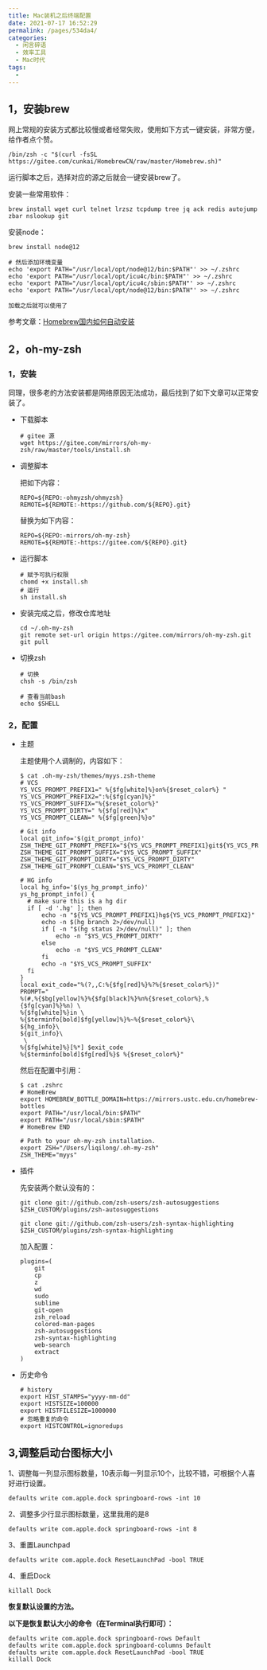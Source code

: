```yaml
---
title: Mac装机之后终端配置
date: 2021-07-17 16:52:29
permalink: /pages/534da4/
categories:
  - 闲言碎语
  - 效率工具
  - Mac时代
tags:
  - 
---
```


## 1，安装brew

网上常规的安装方式都比较慢或者经常失败，使用如下方式一键安装，非常方便，给作者点个赞。

```
/bin/zsh -c "$(curl -fsSL https://gitee.com/cunkai/HomebrewCN/raw/master/Homebrew.sh)"
```

运行脚本之后，选择对应的源之后就会一键安装brew了。

安装一些常用软件：

```
brew install wget curl telnet lrzsz tcpdump tree jq ack redis autojump zbar nslookup git
```

安装node：

```
brew install node@12

# 然后添加环境变量
echo 'export PATH="/usr/local/opt/node@12/bin:$PATH"' >> ~/.zshrc
echo 'export PATH="/usr/local/opt/icu4c/bin:$PATH"' >> ~/.zshrc
echo 'export PATH="/usr/local/opt/icu4c/sbin:$PATH"' >> ~/.zshrc
echo 'export PATH="/usr/local/opt/node@12/bin:$PATH"' >> ~/.zshrc

加载之后就可以使用了
```

参考文章：[Homebrew国内如何自动安装](https://zhuanlan.zhihu.com/p/111014448)

## 2，oh-my-zsh

### 1，安装

同理，很多老的方法安装都是网络原因无法成功，最后找到了如下文章可以正常安装了。

- 下载脚本

  ```
  # gitee 源
  wget https://gitee.com/mirrors/oh-my-zsh/raw/master/tools/install.sh
  ```

- 调整脚本

  把如下内容：

  ```
  REPO=${REPO:-ohmyzsh/ohmyzsh}
  REMOTE=${REMOTE:-https://github.com/${REPO}.git}
  ```

  替换为如下内容：

  ```
  REPO=${REPO:-mirrors/oh-my-zsh}
  REMOTE=${REMOTE:-https://gitee.com/${REPO}.git}
  ```

- 运行脚本

  ```
  # 赋予可执行权限
  chomd +x install.sh
  # 运行
  sh install.sh
  ```

- 安装完成之后，修改仓库地址

  ```
  cd ~/.oh-my-zsh
  git remote set-url origin https://gitee.com/mirrors/oh-my-zsh.git
  git pull
  ```

- 切换zsh

  ```
  # 切换
  chsh -s /bin/zsh
  
  # 查看当前bash
  echo $SHELL
  ```

### 2，配置

- 主题

  主题使用个人调制的，内容如下：

  ```
  $ cat .oh-my-zsh/themes/myys.zsh-theme
  # VCS
  YS_VCS_PROMPT_PREFIX1=" %{$fg[white]%}on%{$reset_color%} "
  YS_VCS_PROMPT_PREFIX2=":%{$fg[cyan]%}"
  YS_VCS_PROMPT_SUFFIX="%{$reset_color%}"
  YS_VCS_PROMPT_DIRTY=" %{$fg[red]%}x"
  YS_VCS_PROMPT_CLEAN=" %{$fg[green]%}o"
  
  # Git info
  local git_info='$(git_prompt_info)'
  ZSH_THEME_GIT_PROMPT_PREFIX="${YS_VCS_PROMPT_PREFIX1}git${YS_VCS_PROMPT_PREFIX2}"
  ZSH_THEME_GIT_PROMPT_SUFFIX="$YS_VCS_PROMPT_SUFFIX"
  ZSH_THEME_GIT_PROMPT_DIRTY="$YS_VCS_PROMPT_DIRTY"
  ZSH_THEME_GIT_PROMPT_CLEAN="$YS_VCS_PROMPT_CLEAN"
  
  # HG info
  local hg_info='$(ys_hg_prompt_info)'
  ys_hg_prompt_info() {
  	# make sure this is a hg dir
  	if [ -d '.hg' ]; then
  		echo -n "${YS_VCS_PROMPT_PREFIX1}hg${YS_VCS_PROMPT_PREFIX2}"
  		echo -n $(hg branch 2>/dev/null)
  		if [ -n "$(hg status 2>/dev/null)" ]; then
  			echo -n "$YS_VCS_PROMPT_DIRTY"
  		else
  			echo -n "$YS_VCS_PROMPT_CLEAN"
  		fi
  		echo -n "$YS_VCS_PROMPT_SUFFIX"
  	fi
  }
  local exit_code="%(?,,C:%{$fg[red]%}%?%{$reset_color%})"
  PROMPT="
  %(#,%{$bg[yellow]%}%{$fg[black]%}%n%{$reset_color%},%{$fg[cyan]%}%n) \
  %{$fg[white]%}in \
  %{$terminfo[bold]$fg[yellow]%}%~%{$reset_color%}\
  ${hg_info}\
  ${git_info}\
   \
  %{$fg[white]%}[%*] $exit_code
  %{$terminfo[bold]$fg[red]%}$ %{$reset_color%}"
  ```

  然后在配置中引用：

  ```
  $ cat .zshrc
  # HomeBrew
  export HOMEBREW_BOTTLE_DOMAIN=https://mirrors.ustc.edu.cn/homebrew-bottles
  export PATH="/usr/local/bin:$PATH"
  export PATH="/usr/local/sbin:$PATH"
  # HomeBrew END
  
  # Path to your oh-my-zsh installation.
  export ZSH="/Users/liqilong/.oh-my-zsh"
  ZSH_THEME="myys"
  ```

- 插件

  先安装两个默认没有的：

  ```
  git clone git://github.com/zsh-users/zsh-autosuggestions $ZSH_CUSTOM/plugins/zsh-autosuggestions
  
  git clone git://github.com/zsh-users/zsh-syntax-highlighting $ZSH_CUSTOM/plugins/zsh-syntax-highlighting
  ```

  加入配置：

  ```
  plugins=(
      git
      cp
      z
      wd
      sudo
      sublime
      git-open
      zsh_reload
      colored-man-pages
      zsh-autosuggestions
      zsh-syntax-highlighting
      web-search
      extract
  )
  ```

- 历史命令

  ```
  # history
  export HIST_STAMPS="yyyy-mm-dd"
  export HISTSIZE=100000
  export HISTFILESIZE=1000000
  # 忽略重复的命令
  export HISTCONTROL=ignoredups
  ```


## 3,调整启动台图标大小


1、调整每一列显示图标数量，10表示每一列显示10个，比较不错，可根据个人喜好进行设置。 

```
defaults write com.apple.dock springboard-rows -int 10
```

2、调整多少行显示图标数量，这里我用的是8

```
defaults write com.apple.dock springboard-rows -int 8
```

3、重置Launchpad

```
defaults write com.apple.dock ResetLaunchPad -bool TRUE
```

4、重启Dock

```
killall Dock
```

**恢复默认设置的方法。**

**以下是恢复默认大小的命令（在Terminal执行即可）：**

```
defaults write com.apple.dock springboard-rows Default
defaults write com.apple.dock springboard-columns Default
defaults write com.apple.dock ResetLaunchPad -bool TRUE
killall Dock
```
